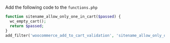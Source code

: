 Add the following code to the `functions.php`
```php
function sitename_allow_only_one_in_cart($passed) {
  wc_empty_cart();
  return $passed;
}
add_filter('woocommerce_add_to_cart_validation', 'sitename_allow_only_one_in_cart', 9999);
```